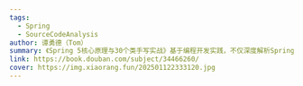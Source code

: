 ```yaml
---
tags:
  - Spring
  - SourceCodeAnalysis
author: 谭勇德（Tom）
summary: 《Spring 5核心原理与30个类手写实战》基于编程开发实践，不仅深度解析Spring 5的原理与新特性，更从环境准备、顶层结构设计、数据访问等方面一步步地推导出Spring的设计原理。在每个知识点上，均以大量的经典代码案例辅助讲解，使理论紧密联系实际。最后手写30个类，以体会Spring作者的创作过程，让每一位读者学以致用。  对于立志成为Java架构师的技术人员，以及对以Spring为核心的Java Web开发感兴趣的计算机专业高校生、在职Java开发人员来说，本书是一本具备超强实战意义的技术升级指南。读者通过本书可以看源码不再“晕车”，轻松找到入口；系统学习设计思想，提高解决问题的效率；培养架构思维能力，以及自驱学习能力。
link: https://book.douban.com/subject/34466260/
cover: https://img.xiaorang.fun/202501122333120.jpg
---
```


